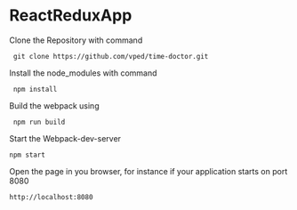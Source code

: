 
# ReactReduxApp

Clone the Repository with command

     git clone https://github.com/vped/time-doctor.git
    
Install the node_modules with command

     npm install
    
Build the webpack using 

     npm run build
 
Start the Webpack-dev-server 

    npm start
    
Open the page in you browser, for instance if your application starts on port 8080

    http://localhost:8080


